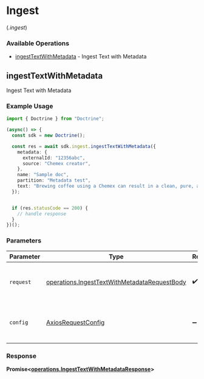 # Ingest
(*.ingest*)

### Available Operations

* [ingestTextWithMetadata](#ingesttextwithmetadata) - Ingest Text with Metadata

## ingestTextWithMetadata

Ingest Text with Metadata

### Example Usage

```typescript
import { Doctrine } from "Doctrine";

(async() => {
  const sdk = new Doctrine();

  const res = await sdk.ingest.ingestTextWithMetadata({
    metadata: {
      externalId: "12356abc",
      source: "Chemex creator",
    },
    name: "Sample doc",
    partition: "Metadata test",
    text: "Brewing coffee using a Chemex can result in a clean, pure, and flavorful cup of coffee. Here is a simple guide to brewing coffee using a Chemex:\n\nWhat you'll need:\n\nChemex\nChemex filters\n42 grams of coffee beans\nGrinder\n700 grams (or ml) of water, plus additional for rinsing\nKettle\nScale\nTimer\nSteps:\n\nBoil your water: Start by bringing your water to a boil. The ideal brewing temperature is between 1195 to 2005 degrees Fahrenheit, so let the water cool down a bit after boiling.\nGrind your coffee: While your water is boiling, grind your coffee beans to a medium-coarse grind. You want the consistency to be similar to sea salt.\nPrepare the filter: Place the Chemex filter in the brewer with the thicker (multi-layered) side against the pouring spout. Rinse the filter with hot water to get rid of any paper taste and to preheat the Chemex. Then, discard the rinse water.\nAdd coffee: Place your Chemex on the scale, tare it to zero, and add your ground coffee.\nBloom the coffee: Start your timer and pour enough water (about 70-100 grams) over the coffee grounds to wet them evenly. Let it sit and \"bloom\" for 30-45 seconds. This allows the coffee to de-gas, enabling the water to yield the full potential of the coffee.\nContinue pouring: After the bloom, continue pouring the water in a slow, steady spiral from the middle of the grounds outwards, pausing as needed to let it drip through. Try to avoid pouring directly on the filter. Continue until you've reached 700 grams (or ml) of water.\nWait: Allow the rest of the water to drip through the grounds. This should take around 4 to 5 minutes. If it's dripping too fast, you may need a finer grind. If it's too slow, try a coarser grind.\nEnjoy: Once the dripping slows to a stop, remove and discard the filter. Swirl the brewed coffee in the Chemex a bit to mix it evenly, then pour and enjoy!\nRemember, these are just guidelines. The best cup of coffee is one that tastes right to you, so feel free to adjust the amount of coffee, the grind size, the water temperature, and the brew time to suit your tastes. The Chemex is a forgiving brewing method, so don't be afraid to experiment a bit to find your perfect brew.",
  });


  if (res.statusCode == 200) {
    // handle response
  }
})();
```

### Parameters

| Parameter                                                                                                    | Type                                                                                                         | Required                                                                                                     | Description                                                                                                  |
| ------------------------------------------------------------------------------------------------------------ | ------------------------------------------------------------------------------------------------------------ | ------------------------------------------------------------------------------------------------------------ | ------------------------------------------------------------------------------------------------------------ |
| `request`                                                                                                    | [operations.IngestTextWithMetadataRequestBody](../../models/operations/ingesttextwithmetadatarequestbody.md) | :heavy_check_mark:                                                                                           | The request object to use for the request.                                                                   |
| `config`                                                                                                     | [AxiosRequestConfig](https://axios-http.com/docs/req_config)                                                 | :heavy_minus_sign:                                                                                           | Available config options for making requests.                                                                |


### Response

**Promise<[operations.IngestTextWithMetadataResponse](../../models/operations/ingesttextwithmetadataresponse.md)>**


